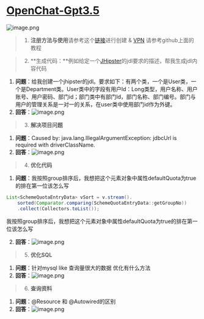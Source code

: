 # [OpenChat-Gpt3.5](https://chat.openai.com/)
![image.png](/img/gpt.png)

> 1. **注册方法与使用**请参考这个[链接](https://mp.weixin.qq.com/s/Vdw3WJigk4XAgRAuuOCxtg)进行创建 & [VPN](http://ww2.xsus.buzz/) 请参考github上面的教程


> 2. **生成代码：**例如给定一个[JHipster](https://www.jhipster.tech/)的jdl要求的描述，帮我生成jdl内容代码

1. **问题**：给我创建一个jhipster的jdl。要求如下：有两个类，一个是User类，一个是Department类。User类中的字段有用户Id：Long类型，用户名称、用户账号、用户密码、部门id；部门类中有部门Id，部门名称、部门编号。部门与用户的管理关系是一对一的关系，在user类中使用部门id作为外键。
2. **回答**：![image.png](/img/jdl.png)
> 3. **解决项目问题**

1. **问题**：Caused by: java.lang.IllegalArgumentException: jdbcUrl is required with driverClassName.
2. **回答**：![image.png](/img/SpringBootJDBCwt.png)

> 4. **优化代码**

1. **问题**：我按照group排序后，我想把这个元素对象中属性defaultQuota为true的排在第一位该怎么写
```java
List<SchemeQuotaEntryData> vSort = v.stream().
    sorted(Comparator.comparing(SchemeQuotaEntryData::getGroupNo))
    .collect(Collectors.toList());
```
  我按照group排序后，我想把这个元素对象中属性defaultQuota为true的排在第一位该怎么写

2. **回答**：![image.png](/img/youhuadaima.png)
> 5. **优化SQL**

1. **问题**：针对mysql like 查询量很大的数据 优化有什么方法
2. **回答**：![image.png](/img/mysqlyouhua.png)
> 6. **查询资料**

1. **问题**：@Resource 和 @Autowired的区别
2. **回答**：![image.png](/img/springjishu.png)


